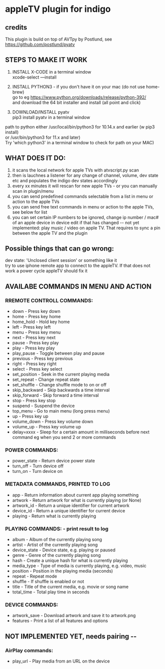 # appleTV plugin for indigo 
	
##  **credits**    
This plugin is build on top of AVTpy by Postlund, see https://github.com/postlund/pyatv  
  
##  STEPS TO MAKE IT WORK 
1. INSTALL X-CODE  in a terminal window    
xcode-select —install  
  
2. INSTALL PYTHON3 - if you don't have it on your mac (do not use home-brew)   
go to eg https://www.python.org/downloads/release/python-392/  
and download the 64 bit installer and install (all point and click)  
  
3. DOWNLOAD/INSTALL pyatv  
pip3 install pyatv   in a terminal window   
  
path to python either    /usr/local/bin/python3  for 10.14.x and earlier (w pip3 install)  
				   or    /usr/bin/python3        for 11.x and later)  
Try 'which python3' in a terminal window to check for path on your MAC)  
  
##  WHAT DOES IT DO:  
1. it scans the local network for apple TVs with atvscript.py scan   
2. then is lauchnes a listener for any change of channel, volume, dev state etc and populates the indigo dev states accordingly   
3. every xx minutes it will rescan for new apple TVs - or you can manually scan in plugin/menu  
4. you can send predefined commands selectable from a list in menu or action to the apple TVs 
5. you can send free text commands in menu or action to the apple TVs, see below for list 
6. you can set certain IP numbers to be ignored, change ip number / mac# of an apple device in device edit if that has changed 
-- not yet implemented: play music / video on apple TV. That requires to sync a pin between the apple TV and the plugin 
  
##  Possible things that can go wrong:   
   dev state: 'Unclosed client session' or something like it  
	  try to use iphone remote app to connect to the appleTV. If that does not work a power cycle appleTV should fix it  
  
## AVAILABE COMMANDS IN MENU AND ACTION   
  
### RREMOTE CONTROLL COMMANDS:  
   - down - Press key down  
   - home - Press key home  
   - home_hold - Hold key home  
   - left - Press key left  
   - menu - Press key menu  
   - next - Press key next  
   - pause - Press key play  
   - play - Press key play  
   - play_pause - Toggle between play and pause  
   - previous - Press key previous  
   - right - Press key right  
   - select - Press key select  
   - set_position - Seek in the current playing media  
   - set_repeat - Change repeat state  
   - set_shuffle - Change shuffle mode to on or off  
   - skip_backward - Skip backwards a time interval  
   - skip_forward - Skip forward a time interval  
   - stop - Press key stop  
   - suspend - Suspend the device  
   - top_menu - Go to main menu (long press menu)  
   - up - Press key up  
   - volume_down - Press key volume down  
   - volume_up - Press key volume up  
   - delay=xxxx - Sleep for a certain amount in milliseconds  before next command eg when you send 2 or more commands 
  
### POWER COMMANDS:  
   - power_state - Return device power state  
   - turn_off - Turn device off  
   - turn_on - Turn device on 
  
### METADATA COMMANDS, PRINTED TO LOG  
   - app - Return information about current app playing something  
   - artwork - Return artwork for what is currently playing (or None)  
   - artwork_id - Return a unique identifier for current artwork  
   - device_id - Return a unique identifier for current device  
   - playing - Return what is currently playing   
  
### PLAYING COMMANDS:  - print result to log  
   - album - Album of the currently playing song  
   - artist - Artist of the currently playing song  
   - device_state - Device state, e.g. playing or paused  
   - genre - Genre of the currently playing song  
   - hash - Create a unique hash for what is currently playing  
   - media_type - Type of media is currently playing, e.g. video, music  
   - position - Position in the playing media (seconds)  
   - repeat - Repeat mode  
   - shuffle - If shuffle is enabled or not  
   - title - Title of the current media, e.g. movie or song name  
   - total_time - Total play time in seconds   
  
### DEVICE COMMANDS:  
   - artwork_save - Download artwork and save it to artwork.png  
   - features - Print a list of all features and options  
  
## NOT IMPLEMENTED YET, needs pairing --  
### AirPlay commands:  
   - play_url - Play media from an URL on the device   
  
